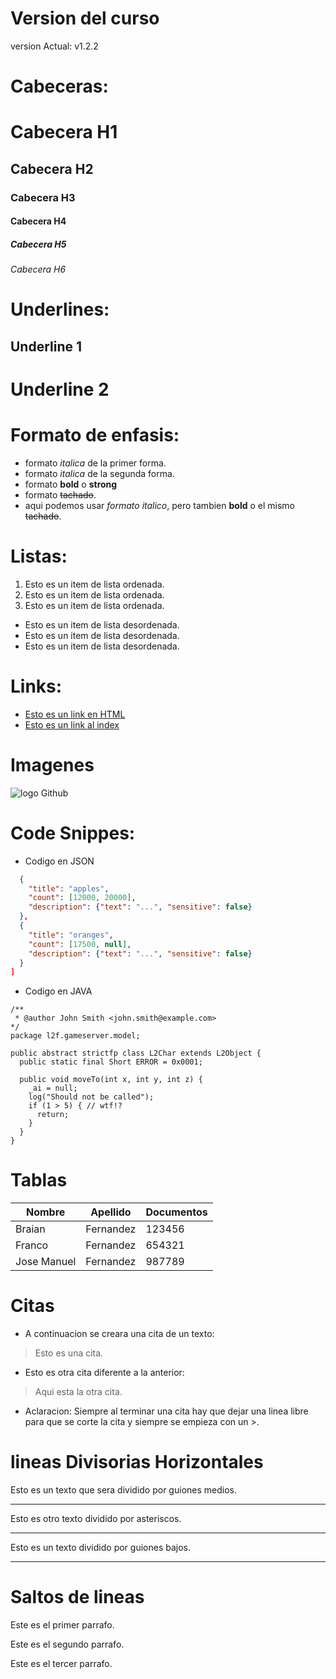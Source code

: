 # Version del curso
version Actual: v1.2.2

# Cabeceras:

# Cabecera H1
## Cabecera H2
### Cabecera H3
#### Cabecera H4
##### Cabecera H5
###### Cabecera H6

# Underlines:
Underline 1
-------------

Underline 2
============

# Formato de enfasis:
- formato *italica* de la primer forma.
- formato _italica_ de la segunda forma.
- formato **bold** o __strong__ 
- formato ~~tachado~~.
- aqui podemos usar *formato italico*, pero tambien __bold__ o el mismo ~~tachado~~.

# Listas:

1. Esto es un item de lista ordenada.
2. Esto es un item de lista ordenada.
3. Esto es un item de lista ordenada.
- Esto es un item de lista desordenada.
- Esto es un item de lista desordenada.
- Esto es un item de lista desordenada.

# Links:
- <a href ="http://www.google.com"> Esto es un link en HTML</a>
- [Esto es un link al index](index.html)

# Imagenes
![logo Github](https://e7.pngegg.com/pngimages/914/758/png-clipart-github-social-media-computer-icons-logo-android-github-logo-computer-wallpaper.png)

# Code Snippes:
- Codigo en JSON
``` JSON [
  {
    "title": "apples",
    "count": [12000, 20000],
    "description": {"text": "...", "sensitive": false}
  },
  {
    "title": "oranges",
    "count": [17500, null],
    "description": {"text": "...", "sensitive": false}
  }
]
```
- Codigo en JAVA
``` 
/**
 * @author John Smith <john.smith@example.com>
*/
package l2f.gameserver.model;

public abstract strictfp class L2Char extends L2Object {
  public static final Short ERROR = 0x0001;

  public void moveTo(int x, int y, int z) {
    _ai = null;
    log("Should not be called");
    if (1 > 5) { // wtf!?
      return;
    }
  }
}
```

# Tablas

| Nombre | Apellido | Documentos  |
|--------| -------- | ----------- |
| Braian| Fernandez | 123456|
|Franco | Fernandez | 654321|
|Jose Manuel| Fernandez| 987789|

# Citas

- A continuacion se creara una cita de un texto:
> Esto es una cita.

- Esto es otra cita diferente a la anterior:
> Aqui esta la otra cita. 

- Aclaracion: Siempre al terminar una cita hay que dejar una linea libre para que se corte la cita y siempre se empieza con un >.

# lineas Divisorias Horizontales
Esto es un texto que sera dividido por guiones medios.

----------------

Esto es otro texto dividido por asteriscos.

****

Esto es un texto dividido por guiones bajos.

_______________

# Saltos de lineas

Este es el primer parrafo.

Este es el segundo parrafo.

Este es el tercer parrafo.

